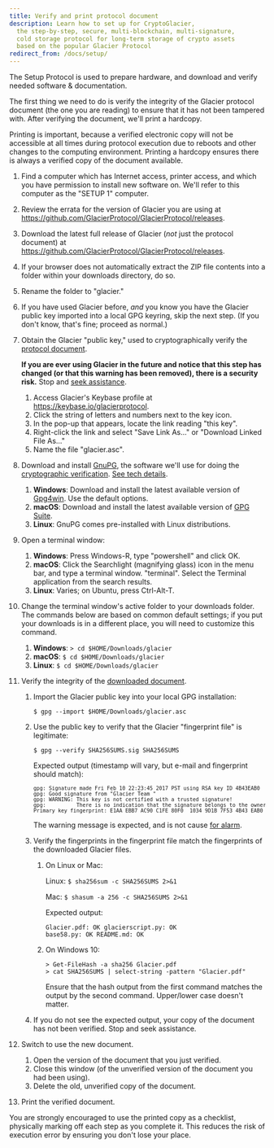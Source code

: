```yaml
---
title: Verify and print protocol document
description: Learn how to set up for CryptoGlacier,
  the step-by-step, secure, multi-blockchain, multi-signature,
  cold storage protocol for long-term storage of crypto assets
  based on the popular Glacier Protocol
redirect_from: /docs/setup/
---
```


The Setup Protocol is used to prepare hardware, and download and verify needed
software & documentation.

The first thing we need to do is verify the integrity of
the Glacier protocol document (the one you are reading) to ensure that it
has not been tampered with. After verifying the document, we'll print
a hardcopy.

Printing is important, because a verified electronic copy will not be
accessible at all times during protocol execution due to reboots and other
changes to the computing environment. Printing a hardcopy ensures there is
always a verified copy of the document available.

1. Find a computer which has Internet access, printer access, and which you have
permission to install new software on. We'll refer to this computer as the
"SETUP 1" computer.
2. Review the errata for the version of Glacier you are using at
https://github.com/GlacierProtocol/GlacierProtocol/releases.
3. Download the latest full release of Glacier (*not* just the protocol document)
at https://github.com/GlacierProtocol/GlacierProtocol/releases.
4. If your browser does not automatically extract the ZIP file contents into a
folder within your downloads directory, do so.
5. Rename the folder to "glacier."
6. If you have used Glacier before, *and* you know you have the Glacier public key
imported into a local GPG keyring, skip the next step. (If you don't know,
that's fine; proceed as normal.)
7. Obtain the Glacier "public key," used to cryptographically verify the
  <a href="#" class="popovers" data-toggle="popover" data-placement="top" title=""
  data-content="
  Technical details: Glacier's GPG keys are handled with good security practices. They were generated while booting off an Ubuntu Live USB on a factory-new laptop with the wireless card removed, and transferred via USB to a MacBook. The private key is not stored in the cloud. The public key is hosted separately from our software distributions, on Keybase, secured with separate credentials (all of which are in password managers).
  ">protocol document</a>.

   **If you are ever using Glacier in the future and notice that this step has
   changed (or that this warning has been removed), there is a security risk.**
   Stop and
   <a href="#" class="popovers" data-toggle="popover" data-placement="top" title=""
   data-content="
  Technical details: There's a chicken-and-egg problem here, in that this document
  is giving instructions for how to verify itself. Any attacker that compromised
  this document could also compromise these instructions so that the verification
  (erroneously) passes. There's no way to prevent this, unless a reader is familiar
  with the document before the compromise and recognizes that the verification
  instructions have changed. (This is why we don't just include a direct download
  link to the public key -- if an attacker changed the link, it would be easy
  for people not to notice.)
  In the unfortunate event we legitimately need to change the verification
  instructions (i.e. to publish a new public key, or change the means of obtaining
  the existing key), we'll first disseminate a public announcement, signed at a
  minimum with our personal keys, and hopefully with the keys of well-known
  individuals from the Bitcoin community.
  ">seek assistance</a>.

    1. Access Glacier's Keybase profile at <https://keybase.io/glacierprotocol>.
    2. Click the string of letters and numbers next to the key icon.
    3. In the pop-up that appears, locate the link reading "this key".
    3. Right-click the link and select "Save Link As..." or "Download Linked File
    As..."
    5. Name the file "glacier.asc".

8. Download and install [GnuPG](https://gnupg.org/), the
  software we'll use for doing the
  <a href="#" class="popovers" data-toggle="popover" data-placement="top" title=""
  data-content="
  GnuPG is the same software recommended by the
  Electronic Frontier Foundation's Surveillance Self Defense protocol.
  ">cryptographic verification</a>.
  <a href="#" class="popovers" data-toggle="popover" data-placement="top" title=""
  data-content="
  Technical details: Note that we are foregoing verification of the integrity of
  GnuPG itself. Verification requires having access to a pre-existing, trusted
  installation of GnuPG, and for many Glacier users, this will not be easy to
  come by. If you do have access to a trusted installation of GnuPG, and
  understand how to do the verification process, we encourage you to do so.
  The risk of an unverified PGP installation is relatively small, since an
  attacker would have to compromise not just the hosting of GPG distributions,
  but also the hosting of other software distributions used by Glacier, and such
  a breach would be quickly detected by the global community.
  ">See tech details</a>.

    1. **Windows**: Download and install the latest available version of
    [Gpg4win](https://www.gpg4win.org/). Use the default
    options.
    2. **macOS**: Download and install the latest available version of
    [GPG Suite](https://gpgtools.org/).
    3. **Linux**: GnuPG comes pre-installed with Linux distributions.

9. Open a terminal window:

    1. **Windows**: Press Windows-R, type "powershell" and click OK.
    2. **macOS**: Click the Searchlight (magnifying glass) icon in the menu bar, and
    type a terminal window. "terminal". Select the Terminal application from the
    search results.
    3. **Linux**: Varies; on Ubuntu, press Ctrl-Alt-T.

10. Change the terminal window's active folder to your downloads folder. The
commands below are based on common default settings; if you put your downloads
is in a different place, you will need to customize this command.

    1. **Windows**:  `> cd $HOME/Downloads/glacier`
    2. **macOS**:  `$ cd $HOME/Downloads/glacier`
    3. **Linux**: `$ cd $HOME/Downloads/glacier`

11. Verify the integrity of the
<a href="#" class="popovers" data-toggle="popover" data-placement="top" title=""
data-content="
For technical background about this process, see
https://en.wikipedia.org/wiki/Digital_signature.
">downloaded document</a>.


    1. Import the Glacier public key into your local GPG installation:
       ```
       $ gpg --import $HOME/Downloads/glacier.asc
       ```

    2. Use the public key to verify that the Glacier "fingerprint file" is legitimate:
       ```
       $ gpg --verify SHA256SUMS.sig SHA256SUMS
       ```
       Expected output (timestamp will vary, but e-mail and fingerprint should match):
       <pre>
       <span style="font-size: 10px;">gpg: Signature made Fri Feb 10 22:23:45 2017 PST using RSA key ID 4B43EAB0
       gpg: Good signature from "Glacier Team <contact@glacierprotocol.org>"
       gpg: WARNING: This key is not certified with a trusted signature!
       gpg:          There is no indication that the signature belongs to the owner.
       Primary key fingerprint: E1AA EBB7 AC90 C1FE 80F0  1034 9D1B 7F53 4B43 EAB0</span>
       </pre>
       The warning message is expected, and is not cause
       <a href="#" class="popovers" data-toggle="popover" data-placement="top" title=""
       data-content="
       Technical details:
       GPG was designed on the premise that public keys would be
       verified as actually belonging to their owners  -- either directly, by receiving
       a key face-to-face from someone known to you, or indirectly, via cryptographic
       signature by someone whose public key you've already verified. The warning
       message merely indicates that you have done neither of these verifications for
       Glacier's public key.
       This is standard practice with software distribution,
       even for major software packages like Ubuntu.
       Although you do not have the opportunity to personally
       verify Glacier's public key came from the Glacier team, you can nonetheless have
       some degree of trust in the validity of the key, to the extent you trust it was
       generated and is hosted in a secure manner, and that someone in the community
       may have noticed and raised an alarm if it were surreptitiously changed by an
       attacker.
      ">for alarm</a>.
    3. Verify the fingerprints in the fingerprint file match the fingerprints of the
    downloaded Glacier files.

        1. On Linux or Mac:

            Linux: `$ sha256sum -c SHA256SUMS 2>&1`

            Mac: `$ shasum -a 256 -c SHA256SUMS 2>&1`

            Expected output:
            ```
            Glacier.pdf: OK glacierscript.py: OK
            base58.py: OK README.md: OK
            ```

        2. On Windows 10:

            ```
            > Get-FileHash -a sha256 Glacier.pdf
            > cat SHA256SUMS | select-string -pattern "Glacier.pdf"
            ```
            Ensure that the hash output from the first command matches the output by the
            second command. Upper/lower case doesn't matter.

    4. If you do not see the expected output, your copy of the document has not been verified. Stop and seek assistance.

12. Switch to use the new document.

    1. Open the version of the document that you just verified.
    2. Close this window (of the unverified version of the document you had been
    using).
    3. Delete the old, unverified copy of the document.

13. Print the verified document.

You are strongly encouraged to use the printed copy as a checklist, physically
marking off each step as you complete it. This reduces the risk of execution
error by ensuring you don't lose your place.
